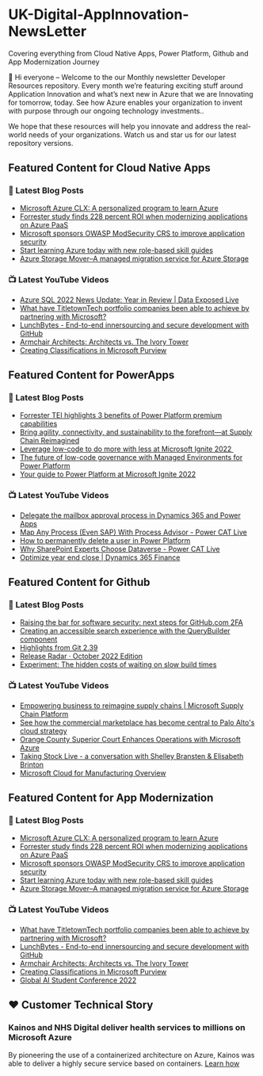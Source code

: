 # UK-Digital-AppInnovation-NewsLetter

Covering everything from Cloud Native Apps, Power Platform, Github and App Modernization Journey

👋 Hi everyone – Welcome to the our Monthly newsletter Developer Resources repository. Every month we’re featuring exciting stuff around Application Innovation and what’s next new in Azure that we are Innovating for tomorrow, today. See how Azure enables your organization to invent with purpose through our ongoing technology investments..


We hope that these resources will help you innovate and address the real-world needs of your organizations. Watch us and star us for our latest repository versions.

## Featured Content for Cloud Native Apps


### 📝 Latest Blog Posts

    
<!-- BLOGCNA:START -->
- [Microsoft Azure CLX: A personalized program to learn Azure](https://azure.microsoft.com/blog/microsoft-azure-clx-a-personalized-program-to-learn-azure/)
- [Forrester study finds 228 percent ROI when modernizing applications on Azure PaaS](https://azure.microsoft.com/blog/forrester-study-finds-228-percent-roi-when-modernizing-applications-on-azure-paas/)
- [Microsoft sponsors OWASP ModSecurity CRS to improve application security](https://azure.microsoft.com/blog/microsoft-sponsors-owasp-modsecurity-crs-to-improve-application-security/)
- [Start learning Azure today with new role-based skill guides](https://azure.microsoft.com/blog/start-learning-azure-today-with-new-rolebased-skill-guides/)
- [Azure Storage Mover–A managed migration service for Azure Storage](https://azure.microsoft.com/blog/azure-storage-mover-a-managed-migration-service-for-azure-storage-2/)
<!-- BLOGCNA:END -->

### 📺 Latest YouTube Videos

 
<!-- YOUTUBECNA:START -->
- [Azure SQL 2022 News Update: Year in Review | Data Exposed Live](https://www.youtube.com/watch?v=pRBfIsOTCRk)
- [What have TitletownTech portfolio companies been able to achieve by partnering with Microsoft?](https://www.youtube.com/watch?v=__tTI76tbsM)
- [LunchBytes - End-to-end innersourcing and secure development with GitHub](https://www.youtube.com/watch?v=03za5iRKf_8)
- [Armchair Architects: Architects vs. The Ivory Tower](https://www.youtube.com/watch?v=2ezIiYHLXhc)
- [Creating Classifications in Microsoft Purview](https://www.youtube.com/watch?v=n_GyHRljjeU)
<!-- YOUTUBECNA:END -->

##  Featured Content for PowerApps
### 📝 Latest Blog Posts
<!-- BLOGPOWER:START -->
- [Forrester TEI highlights 3 benefits of Power Platform premium capabilities](https://cloudblogs.microsoft.com/powerplatform/2022/11/28/forrester-tei-highlights-3-benefits-of-power-platform-premium-capabilities/)
- [Bring agility, connectivity, and sustainability to the forefront—at Supply Chain Reimagined](https://cloudblogs.microsoft.com/dynamics365/bdm/2022/10/27/bring-agility-connectivity-and-sustainability-to-the-forefront-at-supply-chain-reimagined/)
- [Leverage low-code to do more with less at Microsoft Ignite 2022 ](https://cloudblogs.microsoft.com/powerplatform/2022/10/12/leverage-low-code-to-do-more-with-less-at-microsoft-ignite-2022/)
- [The future of low-code governance with Managed Environments for Power Platform](https://cloudblogs.microsoft.com/powerplatform/2022/10/12/the-future-of-low-code-governance-with-managed-environments-for-power-platform/)
- [Your guide to Power Platform at Microsoft Ignite 2022](https://cloudblogs.microsoft.com/powerplatform/2022/10/05/your-guide-to-power-platform-at-microsoft-ignite-2022/)
<!-- BLOGPOWER:END -->
 ### 📺 Latest YouTube Videos
    
<!-- YOUTUBEPOWER:START -->
- [Delegate the mailbox approval process in Dynamics 365 and Power Apps](https://www.youtube.com/watch?v=TPS5KvFvy88)
- [Map Any Process &lpar;Even SAP&rpar; With Process Advisor - Power CAT Live](https://www.youtube.com/watch?v=SNLtyi_ZZOQ)
- [How to permanently delete a user in Power Platform](https://www.youtube.com/watch?v=FaTetIyhSes)
- [Why SharePoint Experts Choose Dataverse - Power CAT Live](https://www.youtube.com/watch?v=fbKZlF1WMBk)
- [Optimize year end close | Dynamics 365 Finance](https://www.youtube.com/watch?v=G_AFxWZddYs)
<!-- YOUTUBEPOWER:END -->

##  Featured Content for Github
### 📝 Latest Blog Posts
<!-- BLOGGITHUB:START -->
- [Raising the bar for software security: next steps for GitHub.com 2FA](https://github.blog/2022-12-14-raising-the-bar-for-software-security-next-steps-for-github-com-2fa/)
- [Creating an accessible search experience with the QueryBuilder component](https://github.blog/2022-12-13-creating-an-accessible-search-experience-with-the-querybuilder-component/)
- [Highlights from Git 2.39](https://github.blog/2022-12-12-highlights-from-git-2-39/)
- [Release Radar · October 2022 Edition](https://github.blog/2022-12-09-release-radar-october-2022/)
- [Experiment: The hidden costs of waiting on slow build times](https://github.blog/2022-12-08-experiment-the-hidden-costs-of-waiting-on-slow-build-times/)
<!-- BLOGGITHUB:END -->
### 📺 Latest YouTube Videos
<!-- YOUTUBEGITHUB:START -->
- [Empowering business to reimagine supply chains | Microsoft Supply Chain Platform](https://www.youtube.com/watch?v=DCMvdOWKy_c)
- [See how the commercial marketplace has become central to Palo Alto&#39;s cloud strategy](https://www.youtube.com/watch?v=KRNlvN0wXD4)
- [Orange County Superior Court Enhances Operations with Microsoft Azure](https://www.youtube.com/watch?v=647ZuMqlzXY)
- [Taking Stock Live - a conversation with Shelley Bransten &amp; Elisabeth Brinton](https://www.youtube.com/watch?v=iZx9ES45S-U)
- [Microsoft Cloud for Manufacturing Overview](https://www.youtube.com/watch?v=dYqJPaehrQo)
<!-- YOUTUBEGITHUB:END -->
##  Featured Content for App Modernization
### 📝 Latest Blog Posts
<!-- BLOGAPPMOD:START -->
- [Microsoft Azure CLX: A personalized program to learn Azure](https://azure.microsoft.com/blog/microsoft-azure-clx-a-personalized-program-to-learn-azure/)
- [Forrester study finds 228 percent ROI when modernizing applications on Azure PaaS](https://azure.microsoft.com/blog/forrester-study-finds-228-percent-roi-when-modernizing-applications-on-azure-paas/)
- [Microsoft sponsors OWASP ModSecurity CRS to improve application security](https://azure.microsoft.com/blog/microsoft-sponsors-owasp-modsecurity-crs-to-improve-application-security/)
- [Start learning Azure today with new role-based skill guides](https://azure.microsoft.com/blog/start-learning-azure-today-with-new-rolebased-skill-guides/)
- [Azure Storage Mover–A managed migration service for Azure Storage](https://azure.microsoft.com/blog/azure-storage-mover-a-managed-migration-service-for-azure-storage-2/)
<!-- BLOGAPPMOD:END -->
### 📺 Latest YouTube Videos
<!-- YOUTUBEAPPMOD:START -->
- [What have TitletownTech portfolio companies been able to achieve by partnering with Microsoft?](https://www.youtube.com/watch?v=__tTI76tbsM)
- [LunchBytes - End-to-end innersourcing and secure development with GitHub](https://www.youtube.com/watch?v=03za5iRKf_8)
- [Armchair Architects: Architects vs. The Ivory Tower](https://www.youtube.com/watch?v=2ezIiYHLXhc)
- [Creating Classifications in Microsoft Purview](https://www.youtube.com/watch?v=n_GyHRljjeU)
- [Global AI Student Conference 2022](https://www.youtube.com/watch?v=NGtatwmtuzI)
<!-- YOUTUBEAPPMOD:END -->


## ♥️ Customer Technical Story 

### Kainos and NHS Digital deliver health services to millions on Microsoft Azure

By pioneering the use of a containerized architecture on Azure, Kainos was able to deliver a highly secure service based on containers. [Learn how](https://customers.microsoft.com/en-us/story/1368348549535774520-kainos-and-nhs-digital-deliver-health-services-to-millions-on-microsoft-azure)

